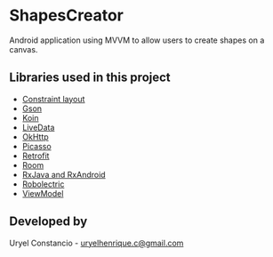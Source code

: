 # ShapesCreator

Android application using MVVM to allow users to create shapes on a canvas.

## Libraries used in this project
- [Constraint layout](https://developer.android.com/training/constraint-layout/index.html)
- [Gson](https://github.com/google/gson)
- [Koin](https://insert-koin.io/)
- [LiveData](https://developer.android.com/topic/libraries/architecture/livedata.html)
- [OkHttp](https://github.com/square/okhttp)
- [Picasso](https://github.com/square/picasso)
- [Retrofit](https://square.github.io/retrofit/)
- [Room](https://developer.android.com/topic/libraries/architecture/room.html)
- [RxJava and RxAndroid](https://github.com/ReactiveX/RxAndroid)
- [Robolectric](https://github.com/robolectric/robolectric)
- [ViewModel](https://developer.android.com/topic/libraries/architecture/viewmodel.html)

## Developed by
Uryel Constancio - [uryelhenrique.c@gmail.com](uryelhenrique.c@gmail.com)
